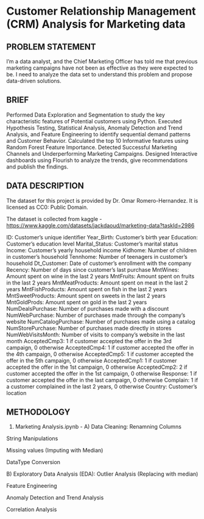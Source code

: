 # Customer Relationship Management (CRM) Analysis for Marketing data

## PROBLEM STATEMENT
I’m a data analyst, and the Chief Marketing Officer has told me that previous marketing campaigns have not been as effective as they were expected to be. I need to analyze the data set to understand this problem and propose data-driven solutions.

## BRIEF
Performed Data Exploration and Segmentation to study the key characteristic features of Potential customers using Python.
Executed Hypothesis Testing, Statistical Analysis, Anomaly Detection and Trend Analysis, and Feature Engineering to identify sequential demand patterns and Customer Behavior.
Calculated the top 10 Informative features using Random Forest Feature Importance.
Detected Successful Marketing Channels and Underperforming Marketing Campaigns.
Designed Interactive dashboards using Flourish to analyze the trends, give recommendations and publish the findings.

## DATA DESCRIPTION
The dataset for this project is provided by Dr. Omar Romero-Hernandez. It is licensed as CC0: Public Domain.

The dataset is collected from kaggle - https://www.kaggle.com/datasets/jackdaoud/marketing-data?taskId=2986

ID: Customer’s unique identifier
Year_Birth: Customer’s birth year
Education: Customer’s education level
Marital_Status: Customer’s marital status
Income: Customer’s yearly household income
Kidhome: Number of children in customer’s household
Tennhome: Number of teenagers in customer’s household
Dt_Customer: Date of customer’s enrollment with the company
Recency: Number of days since customer’s last purchase
MntWines: Amount spent on wine in the last 2 years
MntFruits: Amount spent on fruits in the last 2 years
MntMeatProducts: Amount spent on meat in the last 2 years
MntFishProducts: Amount spent on fish in the last 2 years
MntSweetProducts: Amount spent on sweets in the last 2 years
MntGoldProds: Amount spent on gold in the last 2 years
NumDealsPurchase: Number of purchases made with a discount
NumWebPurchase: Number of purchases made through the company’s website
NumCatalogPurchase: Number of purchases made using a catalog
NumStorePurchase: Number of purchases made directly in stores
NumWebVisitsMonth: Number of visits to company’s website in the last month
AcceptedCmp3: 1 if customer accepted the offer in the 3rd campaign, 0 otherwise
AcceptedCmp4: 1 if customer accepted the offer in the 4th campaign, 0 otherwise
AcceptedCmp5: 1 if customer accepted the offer in the 5th campaign, 0 otherwise
AcceptedCmp1: 1 if customer accepted the offer in the 1st campaign, 0 otherwise
AcceptedCmp2: 2 if customer accepted the offer in the 1st campaign, 0 otherwise
Response: 1 if customer accepted the offer in the last campaign, 0 otherwise
Complain: 1 if a customer complained in the last 2 years, 0 otherwise
Country: Customer’s location

## METHODOLOGY
1. Marketing Analysis.ipynb -
A) Data Cleaning:
Renamning Columns

String Manipulations

Missing values (Imputing with Median)

DataType Conversion

B) Exploratory Data Analysis (EDA):
Outlier Analysis (Replacing with median)

Feature Engineering

Anomaly Detection and Trend Analysis

Correlation Analysis
